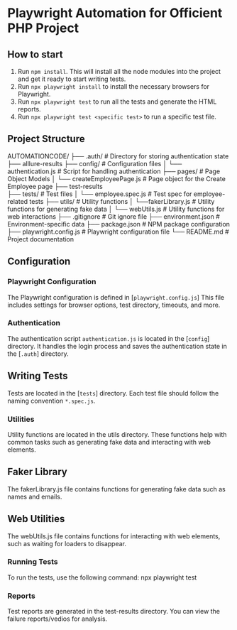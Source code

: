# Playwright Automation for Officient PHP Project

## How to start

1. Run `npm install`. This will install all the node modules into the project and get it ready to start writing tests.
2. Run `npx playwright install` to install the necessary browsers for Playwright.
3. Run `npx playwright test` to run all the tests and generate the HTML reports.
4. Run `npx playwright test <specific test>` to run a specific test file.

## Project Structure

AUTOMATIONCODE/ 
    ├── .auth/ # Directory for storing authentication state 
    ├── alllure-results 
    ├── config/ # Configuration files 
        │ └── authentication.js # Script for handling authentication 
    ├── pages/ # Page Object Models 
        │ └── createEmployeePage.js # Page object for the Create Employee page
    ├── test-results  
    ├── tests/ # Test files 
        │ └── employee.spec.js # Test spec for employee-related tests 
    ├── utils/ # Utility functions 
        │ └──fakerLibrary.js # Utility functions for generating fake data 
        │ └── webUtils.js # Utility functions for web interactions 
    ├── .gitignore # Git ignore file 
    ├── environment.json # Environment-specific data 
    ├── package.json # NPM package configuration 
    ├── playwright.config.js # Playwright configuration file 
    └── README.md # Project documentation


## Configuration

### Playwright Configuration

The Playwright configuration is defined in [`playwright.config.js`]
This file includes settings for browser options, test directory, timeouts, and more.

### Authentication

The authentication script `authentication.js` is located in the [`config`] directory. 
It handles the login process and saves the authentication state in the [`.auth`] directory.

## Writing Tests

Tests are located in the [`tests`] directory. 
Each test file should follow the naming convention `*.spec.js`.

### Utilities

Utility functions are located in the utils directory. These functions help with common tasks such as generating fake data and interacting with web elements.

## Faker Library

The fakerLibrary.js file contains functions for generating fake data such as names and emails.

## Web Utilities

The webUtils.js file contains functions for interacting with web elements, such as waiting for loaders to disappear.

### Running Tests

To run the tests, use the following command: npx playwright test

### Reports

Test reports are generated in the test-results directory. You can view the failure reports/vedios for analysis.